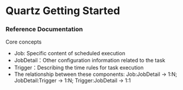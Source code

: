 # Quartz Getting Started

### Reference Documentation

Core concepts
* Job: Specific content of scheduled execution
* JobDetail：Other configuration information related to the task
* Trigger：Describing the time rules for task execution
* The relationship between these components: Job:JobDetail -> 1:N; JobDetail:Trigger -> 1:N; Trigger:JobDetail -> 1:1

